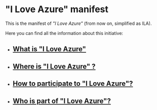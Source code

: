# "I Love Azure" manifest

This is the manifest of _"I Love Azure"_ (from now on, simplified as ILA).

Here you can find all the information about this initiative:

- ## [What is "I Love Azure"](WhatIs.md)
- ## [Where is "I Love Azure" ?](WhereIs.md)
- ## [How to participate to "I Love Azure"?](HowToPart.md)
- ## [Who is part of "I Love Azure"?](WhoIsIn.md)